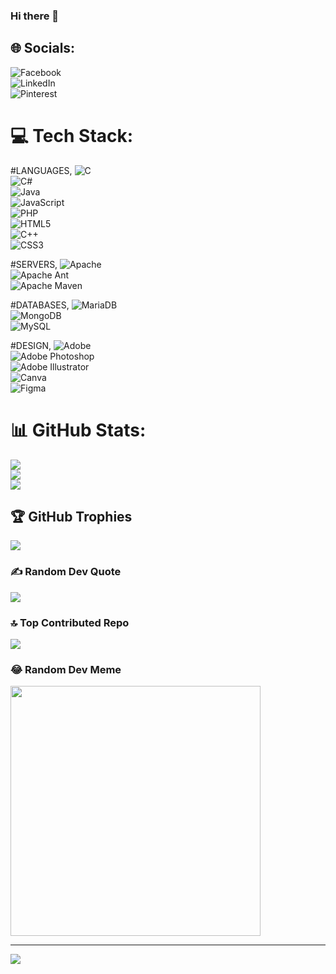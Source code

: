 ### Hi there 👋

## 🌐 Socials:
 
![Facebook](https://img.shields.io/badge/Facebook-%231877F2.svg?logo=Facebook&logoColor=white)<br>
![LinkedIn](https://img.shields.io/badge/LinkedIn-%230077B5.svg?logo=linkedin&logoColor=white)<br> 
![Pinterest](https://img.shields.io/badge/Pinterest-%23E60023.svg?logo=Pinterest&logoColor=white)

# 💻 Tech Stack:
#LANGUAGES,
![C](https://img.shields.io/badge/c-%2300599C.svg?style=for-the-badge&logo=c&logoColor=white) <br>
![C#](https://img.shields.io/badge/c%23-%23239120.svg?style=for-the-badge&logo=c-sharp&logoColor=white) <br>
![Java](https://img.shields.io/badge/java-%23ED8B00.svg?style=for-the-badge&logo=openjdk&logoColor=white) <br>
![JavaScript](https://img.shields.io/badge/javascript-%23323330.svg?style=for-the-badge&logo=javascript&logoColor=%23F7DF1E) <br>
![PHP](https://img.shields.io/badge/php-%23777BB4.svg?style=for-the-badge&logo=php&logoColor=white) <br>
![HTML5](https://img.shields.io/badge/html5-%23E34F26.svg?style=for-the-badge&logo=html5&logoColor=white) <br>
![C++](https://img.shields.io/badge/c++-%2300599C.svg?style=for-the-badge&logo=c%2B%2B&logoColor=white) <br>
![CSS3](https://img.shields.io/badge/css3-%231572B6.svg?style=for-the-badge&logo=css3&logoColor=white) <br>

#SERVERS,
![Apache](https://img.shields.io/badge/apache-%23D42029.svg?style=for-the-badge&logo=apache&logoColor=white) <br>
![Apache Ant](https://img.shields.io/badge/Apache%20Ant-A81C7D?style=for-the-badge&logo=Apache%20Ant&logoColor=white) <br>
![Apache Maven](https://img.shields.io/badge/Apache%20Maven-C71A36?style=for-the-badge&logo=Apache%20Maven&logoColor=white) <br>

#DATABASES,
![MariaDB](https://img.shields.io/badge/MariaDB-003545?style=for-the-badge&logo=mariadb&logoColor=white) <br>
![MongoDB](https://img.shields.io/badge/MongoDB-%234ea94b.svg?style=for-the-badge&logo=mongodb&logoColor=white) <br>
![MySQL](https://img.shields.io/badge/mysql-%2300000f.svg?style=for-the-badge&logo=mysql&logoColor=white) <br>

#DESIGN,
![Adobe](https://img.shields.io/badge/adobe-%23FF0000.svg?style=for-the-badge&logo=adobe&logoColor=white) <br>
![Adobe Photoshop](https://img.shields.io/badge/adobe%20photoshop-%2331A8FF.svg?style=for-the-badge&logo=adobe%20photoshop&logoColor=white) <br>
![Adobe Illustrator](https://img.shields.io/badge/adobe%20illustrator-%23FF9A00.svg?style=for-the-badge&logo=adobe%20illustrator&logoColor=white) <br>
![Canva](https://img.shields.io/badge/Canva-%2300C4CC.svg?style=for-the-badge&logo=Canva&logoColor=white) <br>
![Figma](https://img.shields.io/badge/figma-%23F24E1E.svg?style=for-the-badge&logo=figma&logoColor=white)<br>

# 📊 GitHub Stats:
![](https://github-readme-stats.vercel.app/api?username=thathsaranid&theme=dark&hide_border=false&include_all_commits=false&count_private=false)<br/>
![](https://github-readme-streak-stats.herokuapp.com/?user=thathsaranid&theme=dark&hide_border=false)<br/>
![](https://github-readme-stats.vercel.app/api/top-langs/?username=thathsaranid&theme=dark&hide_border=false&include_all_commits=false&count_private=false&layout=compact)

## 🏆 GitHub Trophies
![](https://github-profile-trophy.vercel.app/?username=thathsaranid&theme=radical&no-frame=false&no-bg=false&margin-w=4)

### ✍️ Random Dev Quote
![](https://quotes-github-readme.vercel.app/api?type=horizontal&theme=radical)

### 🔝 Top Contributed Repo
![](https://github-contributor-stats.vercel.app/api?username=thathsaranid&limit=5&theme=radical&combine_all_yearly_contributions=true)

### 😂 Random Dev Meme
<img src='https://randommeme-five.vercel.app/' style="height: 400px;"/>

---
[![](https://visitcount.itsvg.in/api?id=thathsaranid&icon=0&color=0)](https://visitcount.itsvg.in)

<!-- Proudly created with GPRM ( https://gprm.itsvg.in ) -->
<!--
**thathsaranid/thathsaranid** is a ✨ _special_ ✨ repository because its `README.md` (this file) appears on your GitHub profile.

Here are some ideas to get you started:

- 🔭 I’m currently working on ...
- 🌱 I’m currently learning ...
- 👯 I’m looking to collaborate on ...
- 🤔 I’m looking for help with ...
- 💬 Ask me about ...
- 📫 How to reach me: ...
- 😄 Pronouns: ...
- ⚡ Fun fact: ...
-->
